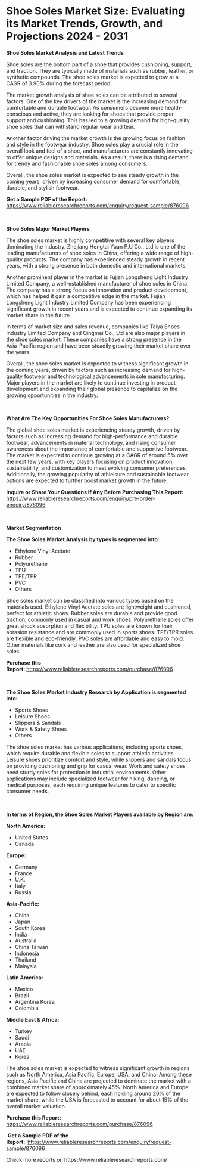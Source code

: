 <p><h1>Shoe Soles Market Size: Evaluating its Market Trends, Growth, and Projections 2024 - 2031</h1></p><p><strong>Shoe Soles Market Analysis and Latest Trends</strong></p>
<p><p>Shoe soles are the bottom part of a shoe that provides cushioning, support, and traction. They are typically made of materials such as rubber, leather, or synthetic compounds. The shoe soles market is expected to grow at a CAGR of 3.90% during the forecast period. </p><p>The market growth analysis of shoe soles can be attributed to several factors. One of the key drivers of the market is the increasing demand for comfortable and durable footwear. As consumers become more health-conscious and active, they are looking for shoes that provide proper support and cushioning. This has led to a growing demand for high-quality shoe soles that can withstand regular wear and tear. </p><p>Another factor driving the market growth is the growing focus on fashion and style in the footwear industry. Shoe soles play a crucial role in the overall look and feel of a shoe, and manufacturers are constantly innovating to offer unique designs and materials. As a result, there is a rising demand for trendy and fashionable shoe soles among consumers.</p><p>Overall, the shoe soles market is expected to see steady growth in the coming years, driven by increasing consumer demand for comfortable, durable, and stylish footwear.</p></p>
<p><strong>Get a Sample PDF of the Report:&nbsp;</strong> <a href="https://www.reliableresearchreports.com/enquiry/request-sample/876096">https://www.reliableresearchreports.com/enquiry/request-sample/876096</a></p>
<p>&nbsp;</p>
<p><strong>Shoe Soles Major Market Players</strong></p>
<p><p>The shoe soles market is highly competitive with several key players dominating the industry. Zhejiang Hengtai Yuan P.U Co., Ltd is one of the leading manufacturers of shoe soles in China, offering a wide range of high-quality products. The company has experienced steady growth in recent years, with a strong presence in both domestic and international markets.</p><p>Another prominent player in the market is Fujian Longsheng Light Industry Limited Company, a well-established manufacturer of shoe soles in China. The company has a strong focus on innovation and product development, which has helped it gain a competitive edge in the market. Fujian Longsheng Light Industry Limited Company has been experiencing significant growth in recent years and is expected to continue expanding its market share in the future.</p><p>In terms of market size and sales revenue, companies like Taiya Shoes Industry Limited Company and Qingmei Co., Ltd are also major players in the shoe soles market. These companies have a strong presence in the Asia-Pacific region and have been steadily growing their market share over the years.</p><p>Overall, the shoe soles market is expected to witness significant growth in the coming years, driven by factors such as increasing demand for high-quality footwear and technological advancements in sole manufacturing. Major players in the market are likely to continue investing in product development and expanding their global presence to capitalize on the growing opportunities in the industry.</p></p>
<p>&nbsp;</p>
<p><strong>What Are The Key Opportunities For Shoe Soles Manufacturers?</strong></p>
<p><p>The global shoe soles market is experiencing steady growth, driven by factors such as increasing demand for high-performance and durable footwear, advancements in material technology, and rising consumer awareness about the importance of comfortable and supportive footwear. The market is expected to continue growing at a CAGR of around 5% over the next few years, with key players focusing on product innovation, sustainability, and customization to meet evolving consumer preferences. Additionally, the growing popularity of athleisure and sustainable footwear options are expected to further boost market growth in the future.</p></p>
<p><strong>Inquire or Share Your Questions If Any Before Purchasing This Report:</strong> <a href="https://www.reliableresearchreports.com/enquiry/pre-order-enquiry/876096">https://www.reliableresearchreports.com/enquiry/pre-order-enquiry/876096</a></p>
<p>&nbsp;</p>
<p><strong>Market Segmentation</strong></p>
<p><strong>The Shoe Soles Market Analysis by types is segmented into:</strong></p>
<p><ul><li>Ethylene Vinyl Acetate</li><li>Rubber</li><li>Polyurethane</li><li>TPU</li><li>TPE/TPR</li><li>PVC</li><li>Others</li></ul></p>
<p><p>Shoe soles market can be classified into various types based on the materials used. Ethylene Vinyl Acetate soles are lightweight and cushioned, perfect for athletic shoes. Rubber soles are durable and provide good traction, commonly used in casual and work shoes. Polyurethane soles offer great shock absorption and flexibility. TPU soles are known for their abrasion resistance and are commonly used in sports shoes. TPE/TPR soles are flexible and eco-friendly. PVC soles are affordable and easy to mold. Other materials like cork and leather are also used for specialized shoe soles.</p></p>
<p><strong>Purchase this Report:&nbsp;</strong><a href="https://www.reliableresearchreports.com/purchase/876096">https://www.reliableresearchreports.com/purchase/876096</a></p>
<p>&nbsp;</p>
<p><strong>The Shoe Soles Market Industry Research by Application is segmented into:</strong></p>
<p><ul><li>Sports Shoes</li><li>Leisure Shoes</li><li>Slippers & Sandals</li><li>Work & Safety Shoes</li><li>Others</li></ul></p>
<p><p>The shoe soles market has various applications, including sports shoes, which require durable and flexible soles to support athletic activities. Leisure shoes prioritize comfort and style, while slippers and sandals focus on providing cushioning and grip for casual wear. Work and safety shoes need sturdy soles for protection in industrial environments. Other applications may include specialized footwear for hiking, dancing, or medical purposes, each requiring unique features to cater to specific consumer needs.</p></p>
<p>&nbsp;</p>
<p><strong>In terms of Region, the Shoe Soles Market Players available by Region are:</strong></p>
<p>
    <p> <strong> North America: </strong>
        <ul>
            <li>United States</li>
            <li>Canada</li>
        </ul>
        </p> 
    <p> <strong> Europe: </strong>
        <ul>
            <li>Germany</li>
            <li>France</li>
            <li>U.K.</li>
            <li>Italy</li>
            <li>Russia</li>
        </ul>
        </p> 
    <p> <strong> Asia-Pacific: </strong>
        <ul>
            <li>China</li>
            <li>Japan</li>
            <li>South Korea</li>
            <li>India</li>
            <li>Australia</li>
            <li>China Taiwan</li>
            <li>Indonesia</li>
            <li>Thailand</li>
            <li>Malaysia</li>
        </ul>
        </p> 
    <p> <strong> Latin America: </strong>
        <ul>
            <li>Mexico</li>
            <li>Brazil</li>
            <li>Argentina Korea</li>
            <li>Colombia</li>
        </ul>
        </p> 
    <p> <strong> Middle East & Africa: </strong>
        <ul>
            <li>Turkey</li>
            <li>Saudi</li>
            <li>Arabia</li>
            <li>UAE</li>
            <li>Korea</li>
        </ul>
    </p>
    </p>
<p><p>The shoe soles market is expected to witness significant growth in regions such as North America, Asia Pacific, Europe, USA, and China. Among these regions, Asia Pacific and China are projected to dominate the market with a combined market share of approximately 45%. North America and Europe are expected to follow closely behind, each holding around 20% of the market share, while the USA is forecasted to account for about 15% of the overall market valuation.</p></p>
<p><strong>Purchase this Report: </strong><a href="https://www.reliableresearchreports.com/purchase/876096">https://www.reliableresearchreports.com/purchase/876096</a></p>
<p>&nbsp;<strong>Get a Sample PDF of the Report:&nbsp;&nbsp;</strong><a href="https://www.reliableresearchreports.com/enquiry/request-sample/876096">https://www.reliableresearchreports.com/enquiry/request-sample/876096</a></p>
<p><strong></strong></p>
<p>Check more reports on https://www.reliableresearchreports.com/</p>